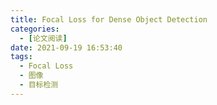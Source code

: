 ```yaml
---
title: Focal Loss for Dense Object Detection
categories:
  - [论文阅读]
date: 2021-09-19 16:53:40
tags:
  - Focal Loss
  - 图像
  - 目标检测
---
```


